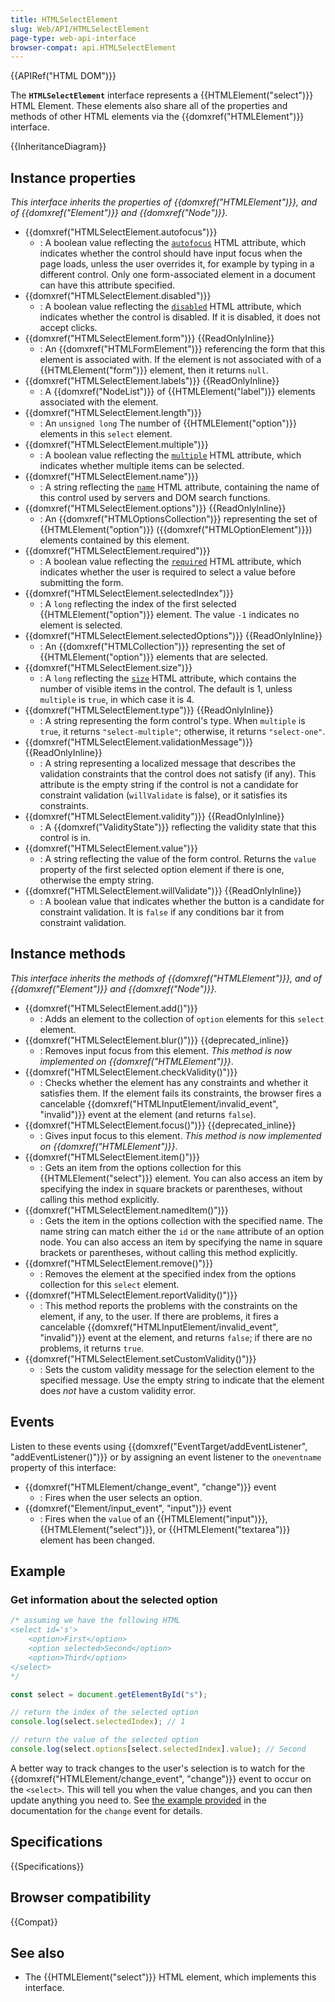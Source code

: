 ```yaml
---
title: HTMLSelectElement
slug: Web/API/HTMLSelectElement
page-type: web-api-interface
browser-compat: api.HTMLSelectElement
---
```


{{APIRef("HTML DOM")}}

The **`HTMLSelectElement`** interface represents a {{HTMLElement("select")}} HTML Element. These elements also share all of the properties and methods of other HTML elements via the {{domxref("HTMLElement")}} interface.

{{InheritanceDiagram}}

## Instance properties

_This interface inherits the properties of {{domxref("HTMLElement")}}, and of {{domxref("Element")}} and {{domxref("Node")}}._

- {{domxref("HTMLSelectElement.autofocus")}}
  - : A boolean value reflecting the [`autofocus`](/en-US/docs/Web/HTML/Element/select#autofocus) HTML attribute, which indicates whether the control should have input focus when the page loads, unless the user overrides it, for example by typing in a different control. Only one form-associated element in a document can have this attribute specified.
- {{domxref("HTMLSelectElement.disabled")}}
  - : A boolean value reflecting the [`disabled`](/en-US/docs/Web/HTML/Element/select#disabled) HTML attribute, which indicates whether the control is disabled. If it is disabled, it does not accept clicks.
- {{domxref("HTMLSelectElement.form")}} {{ReadOnlyInline}}
  - : An {{domxref("HTMLFormElement")}} referencing the form that this element is associated with. If the element is not associated with of a {{HTMLElement("form")}} element, then it returns `null`.
- {{domxref("HTMLSelectElement.labels")}} {{ReadOnlyInline}}
  - : A {{domxref("NodeList")}} of {{HTMLElement("label")}} elements associated with the element.
- {{domxref("HTMLSelectElement.length")}}
  - : An `unsigned long` The number of {{HTMLElement("option")}} elements in this `select` element.
- {{domxref("HTMLSelectElement.multiple")}}
  - : A boolean value reflecting the [`multiple`](/en-US/docs/Web/HTML/Element/select#multiple) HTML attribute, which indicates whether multiple items can be selected.
- {{domxref("HTMLSelectElement.name")}}
  - : A string reflecting the [`name`](/en-US/docs/Web/HTML/Element/select#name) HTML attribute, containing the name of this control used by servers and DOM search functions.
- {{domxref("HTMLSelectElement.options")}} {{ReadOnlyInline}}
  - : An {{domxref("HTMLOptionsCollection")}} representing the set of {{HTMLElement("option")}} ({{domxref("HTMLOptionElement")}}) elements contained by this element.
- {{domxref("HTMLSelectElement.required")}}
  - : A boolean value reflecting the [`required`](/en-US/docs/Web/HTML/Element/select#required) HTML attribute, which indicates whether the user is required to select a value before submitting the form.
- {{domxref("HTMLSelectElement.selectedIndex")}}
  - : A `long` reflecting the index of the first selected {{HTMLElement("option")}} element. The value `-1` indicates no element is selected.
- {{domxref("HTMLSelectElement.selectedOptions")}} {{ReadOnlyInline}}
  - : An {{domxref("HTMLCollection")}} representing the set of {{HTMLElement("option")}} elements that are selected.
- {{domxref("HTMLSelectElement.size")}}
  - : A `long` reflecting the [`size`](/en-US/docs/Web/HTML/Element/select#size) HTML attribute, which contains the number of visible items in the control. The default is 1, unless `multiple` is `true`, in which case it is 4.
- {{domxref("HTMLSelectElement.type")}} {{ReadOnlyInline}}
  - : A string representing the form control's type. When `multiple` is `true`, it returns `"select-multiple"`; otherwise, it returns `"select-one"`.
- {{domxref("HTMLSelectElement.validationMessage")}} {{ReadOnlyInline}}
  - : A string representing a localized message that describes the validation constraints that the control does not satisfy (if any). This attribute is the empty string if the control is not a candidate for constraint validation (`willValidate` is false), or it satisfies its constraints.
- {{domxref("HTMLSelectElement.validity")}} {{ReadOnlyInline}}
  - : A {{domxref("ValidityState")}} reflecting the validity state that this control is in.
- {{domxref("HTMLSelectElement.value")}}
  - : A string reflecting the value of the form control. Returns the `value` property of the first selected option element if there is one, otherwise the empty string.
- {{domxref("HTMLSelectElement.willValidate")}} {{ReadOnlyInline}}
  - : A boolean value that indicates whether the button is a candidate for constraint validation. It is `false` if any conditions bar it from constraint validation.

## Instance methods

_This interface inherits the methods of {{domxref("HTMLElement")}}, and of {{domxref("Element")}} and {{domxref("Node")}}._

- {{domxref("HTMLSelectElement.add()")}}
  - : Adds an element to the collection of `option` elements for this `select` element.
- {{domxref("HTMLSelectElement.blur()")}} {{deprecated_inline}}
  - : Removes input focus from this element. _This method is now implemented on {{domxref("HTMLElement")}}_.
- {{domxref("HTMLSelectElement.checkValidity()")}}
  - : Checks whether the element has any constraints and whether it satisfies them. If the element fails its constraints, the browser fires a cancelable {{domxref("HTMLInputElement/invalid_event", "invalid")}} event at the element (and returns `false`).
- {{domxref("HTMLSelectElement.focus()")}} {{deprecated_inline}}
  - : Gives input focus to this element. _This method is now implemented on {{domxref("HTMLElement")}}_.
- {{domxref("HTMLSelectElement.item()")}}
  - : Gets an item from the options collection for this {{HTMLElement("select")}} element. You can also access an item by specifying the index in square brackets or parentheses, without calling this method explicitly.
- {{domxref("HTMLSelectElement.namedItem()")}}
  - : Gets the item in the options collection with the specified name. The name string can match either the `id` or the `name` attribute of an option node. You can also access an item by specifying the name in square brackets or parentheses, without calling this method explicitly.
- {{domxref("HTMLSelectElement.remove()")}}
  - : Removes the element at the specified index from the options collection for this `select` element.
- {{domxref("HTMLSelectElement.reportValidity()")}}
  - : This method reports the problems with the constraints on the element, if any, to the user. If there are problems, it fires a cancelable {{domxref("HTMLInputElement/invalid_event", "invalid")}} event at the element, and returns `false`; if there are no problems, it returns `true`.
- {{domxref("HTMLSelectElement.setCustomValidity()")}}
  - : Sets the custom validity message for the selection element to the specified message. Use the empty string to indicate that the element does _not_ have a custom validity error.

## Events

Listen to these events using {{domxref("EventTarget/addEventListener", "addEventListener()")}} or by assigning an event listener to the `oneventname` property of this interface:

- {{domxref("HTMLElement/change_event", "change")}} event
  - : Fires when the user selects an option.
- {{domxref("Element/input_event", "input")}} event
  - : Fires when the `value` of an {{HTMLElement("input")}}, {{HTMLElement("select")}}, or {{HTMLElement("textarea")}} element has been changed.

## Example

### Get information about the selected option

```js
/* assuming we have the following HTML
<select id='s'>
    <option>First</option>
    <option selected>Second</option>
    <option>Third</option>
</select>
*/

const select = document.getElementById("s");

// return the index of the selected option
console.log(select.selectedIndex); // 1

// return the value of the selected option
console.log(select.options[select.selectedIndex].value); // Second
```

A better way to track changes to the user's selection is to watch for the {{domxref("HTMLElement/change_event", "change")}} event to occur on the `<select>`. This will tell you when the value changes, and you can then update anything you need to. See [the example provided](/en-US/docs/Web/API/HTMLElement/change_event#select_element) in the documentation for the `change` event for details.

## Specifications

{{Specifications}}

## Browser compatibility

{{Compat}}

## See also

- The {{HTMLElement("select")}} HTML element, which implements this interface.
